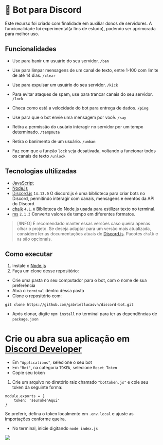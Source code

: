 

# 🤖 Bot para Discord
Este recurso foi criado com finalidade em auxiliar donos de servidores. A funcionalidade foi experimental(a fins de estudo), podendo ser aprimorada para melhor uso.
## Funcionalidades

- Use para banir um usuário do seu servidor.
```/ban```

- Use para limpar mensagens de um canal de texto, entre 1-100 com limite de até 14 dias.
```/clear```

- Use para expulsar um usuário do seu servidor.
```/kick```

- Para evitar ataques de spam, use para trancar canais do seu servidor.
```/lock```

- Checa como está a velocidade do bot para entrega de dados.
```/ping```

- Use para que o bot envie uma mensagem por você.
```/say```

- Retira a permissão do usuário interagir no servidor por um tempo determinado.
```/tempmute```

- Retira o banimento de um usuário.
```/unban```

- Faz com que a função `lock` seja desativada, voltando a funcionar todos os canais de texto
```/unlock```

## Tecnologias ultilizadas

- [JavaScript](https://www.javascript.com/)
- [Node.js](https://nodejs.org/en)
- [Discord.js](https://discord.js.org/) `14.13.0` O discord.js é uma biblioteca para criar bots no Discord, permitindo interagir com canais, mensagens e eventos da API do Discord.
- [chalk](https://www.npmjs.com/package/chalk) `4.1.0` Biblioteca do Node.js usada para estilizar texto no terminal.
- [ms](https://www.npmjs.com/package/ms) `2.1.3` Converte valores de tempo em diferentes formatos.
> [!INFO]
> É recomendado manter essas versões caso queira apenas olhar o projeto. Se deseja adaptar para um versão mais atualizada, considere ler as documentações atuais do [Discord.js](https://discord.js.org/). Pacotes `chalk` e `ms` são opcionais.

## Como executar

1. Instale o [Node.js](https://nodejs.org/en)
2. Faça um clone desse repositório:
- Crie uma pasta no seu computador para o bot, com o nome de sua preferência 
- Abra o `terminal` dentro dessa pasta
- Clone o repositório com:
```
git clone https://github.com/gabriellucasvh/discord-bot.git
```
- Após clonar, digite `npm install` no terminal para ter as dependências de  `package.json`

# Crie ou abra sua aplicação em [Discord Developer](https://discord.com/developers/applications)
- Em `"Applications"`, selecione o seu bot
- Em `"Bot"`, na categoria `TOKEN`, selecione `Reset Token`
- Copie seu token
1. Crie um arquivo no diretório raiz chamado `"bottoken.js"` e cole seu token da seguinte forma:

```
module.exports = {
    token: 'seuTokenAqui'
}
```
Se preferir, defina o token localmente em `.env.local` e ajuste as importações conforme queira.

-  No terminal, inicie digitando `node index.js`

![](https://i.imgur.com/xBNOOS7.png)

